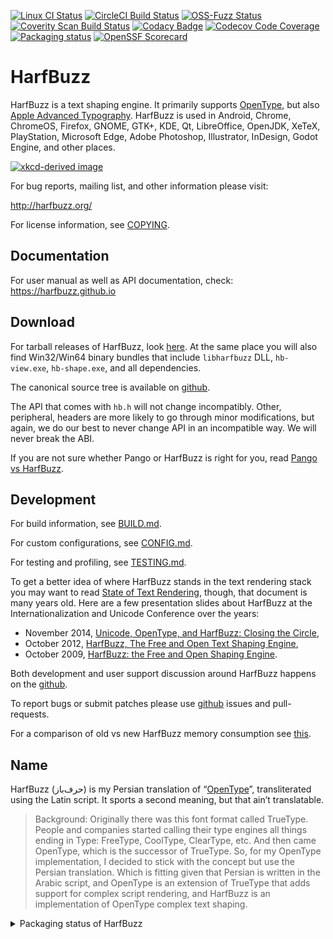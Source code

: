 [![Linux CI Status](https://github.com/harfbuzz/harfbuzz/workflows/linux-ci/badge.svg)](https://github.com/harfbuzz/harfbuzz/workflows/linux-ci/badge.svg)
[![CircleCI Build Status](https://circleci.com/gh/harfbuzz/harfbuzz/tree/main.svg?style=svg)](https://circleci.com/gh/harfbuzz/harfbuzz/tree/main)
[![OSS-Fuzz Status](https://oss-fuzz-build-logs.storage.googleapis.com/badges/harfbuzz.svg)](https://oss-fuzz-build-logs.storage.googleapis.com/index.html)
[![Coverity Scan Build Status](https://scan.coverity.com/projects/15166/badge.svg)](https://scan.coverity.com/projects/harfbuzz)
[![Codacy Badge](https://app.codacy.com/project/badge/Grade/89c872f5ce1c42af802602bfcd15d90a)](https://app.codacy.com/gh/harfbuzz/harfbuzz/dashboard?utm_source=gh&utm_medium=referral&utm_content=&utm_campaign=Badge_grade)
[![Codecov Code Coverage](https://codecov.io/gh/harfbuzz/harfbuzz/branch/main/graph/badge.svg)](https://codecov.io/gh/harfbuzz/harfbuzz)
[![Packaging status](https://repology.org/badge/tiny-repos/harfbuzz.svg)](https://repology.org/project/harfbuzz/versions)
[![OpenSSF Scorecard](https://api.securityscorecards.dev/projects/github.com/harfbuzz/harfbuzz/badge)](https://securityscorecards.dev/viewer/?uri=github.com/harfbuzz/harfbuzz)


# HarfBuzz

HarfBuzz is a text shaping engine. It primarily supports [OpenType][1], but also
[Apple Advanced Typography][2]. HarfBuzz is used in Android, Chrome,
ChromeOS, Firefox, GNOME, GTK+, KDE, Qt, LibreOffice, OpenJDK, XeTeX,
PlayStation, Microsoft Edge, Adobe Photoshop, Illustrator, InDesign,
Godot Engine, and other places.

[![xkcd-derived image](xkcd.png)](https://xkcd.com/2347/)

For bug reports, mailing list, and other information please visit:

  http://harfbuzz.org/

For license information, see [COPYING](COPYING).

## Documentation

For user manual as well as API documentation, check: https://harfbuzz.github.io

## Download

For tarball releases of HarfBuzz, look [here][3]. At the same place you
will also find Win32/Win64 binary bundles that include `libharfbuzz` DLL,
`hb-view.exe`, `hb-shape.exe`, and all dependencies.

The canonical source tree is available on [github][4].

The API that comes with `hb.h` will not change incompatibly. Other, peripheral,
headers are more likely to go through minor modifications, but again, we do our
best to never change API in an incompatible way. We will never break the ABI.

If you are not sure whether Pango or HarfBuzz is right for you, read [Pango vs
HarfBuzz][5].

## Development

For build information, see [BUILD.md](BUILD.md).

For custom configurations, see [CONFIG.md](CONFIG.md).

For testing and profiling, see [TESTING.md](TESTING.md).

To get a better idea of where HarfBuzz stands in the text rendering stack you
may want to read [State of Text Rendering][6], though, that document is many
years old. Here are a few presentation slides about HarfBuzz at the
Internationalization and Unicode Conference over the years:

*   November 2014, [Unicode, OpenType, and HarfBuzz: Closing the Circle][7],
*   October 2012, [HarfBuzz, The Free and Open Text Shaping Engine][8],
*   October 2009, [HarfBuzz: the Free and Open Shaping Engine][9].

Both development and user support discussion around HarfBuzz happens on the
[github][4].

To report bugs or submit patches please use [github][4] issues and
pull-requests.

For a comparison of old vs new HarfBuzz memory consumption see [this][10].

<!--See past and upcoming [HarfBuzz Hackfests](https://freedesktop.org/wiki/Software/HarfBuzz/Hackfests/)!-->

## Name

HarfBuzz (حرف‌باز) is my Persian translation of “[OpenType][1]”,
transliterated using the Latin script. It sports a second meaning, but that
ain’t translatable.

> Background: Originally there was this font format called TrueType. People and
> companies started calling their type engines all things ending in Type:
> FreeType, CoolType, ClearType, etc. And then came OpenType, which is the
> successor of TrueType. So, for my OpenType implementation, I decided to stick
> with the concept but use the Persian translation. Which is fitting given that
> Persian is written in the Arabic script, and OpenType is an extension of
> TrueType that adds support for complex script rendering, and HarfBuzz is an
> implementation of OpenType complex text shaping.

<details>
  <summary>Packaging status of HarfBuzz</summary>

[![Packaging status](https://repology.org/badge/vertical-allrepos/harfbuzz.svg?header=harfbuzz)](https://repology.org/project/harfbuzz/versions)

</details>

[1]: https://docs.microsoft.com/en-us/typography/opentype/spec/
[2]: https://developer.apple.com/fonts/TrueType-Reference-Manual/RM06/Chap6AATIntro.html
[3]: https://github.com/harfbuzz/harfbuzz/releases
[4]: https://github.com/harfbuzz/harfbuzz
[5]: http://mces.blogspot.com/2009/11/pango-vs-harfbuzz.html
[6]: http://behdad.org/text/
[7]: https://goo.gl/FSIQuC
[8]: https://goo.gl/2wSRu
[9]: http://behdad.org/download/Presentations/slippy/harfbuzz_slides.pdf
[10]: https://goo.gl/woyty
